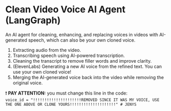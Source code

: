 # Clean Video Voice AI Agent (LangGraph)

An AI agent for cleaning, enhancing, and replacing voices in videos with AI-generated speech, which can also be your own cloned voice.

1. Extracting audio from the video.
2. Transcribing speech using AI-powered transcription.
3. Cleaning the transcript to remove filler words and improve clarity.
4. (ElevenLabs) Generating a new AI voice from the refined text. You can use your own cloned voice!
5. Merging the AI-generated voice back into the video while removing the original voice.

❗ **PAY ATTENTION:** you must change this line in the code:<br>
```voice_id = "!!!!!!!!!!!!!!!!!!!!!REMOVED SINCE IT WAS MY VOICE, USE THE ONE ABOVE OR CLONE YOURS!!!!!!!!!!!!!!!!!!!!" # JENYS```
